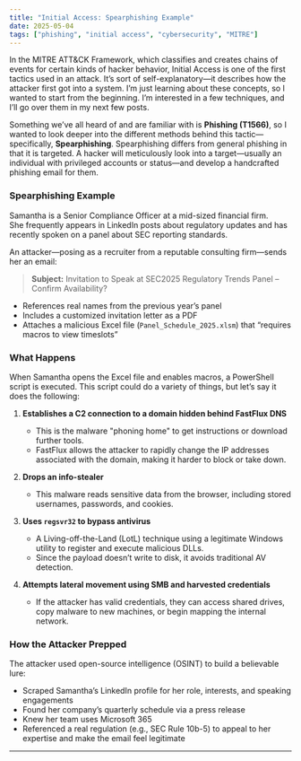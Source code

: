 ```yaml
---
title: "Initial Access: Spearphishing Example"
date: 2025-05-04
tags: ["phishing", "initial access", "cybersecurity", "MITRE"]
---
```


In the MITRE ATT&CK Framework, which classifies and creates chains of events for certain kinds of hacker behavior, Initial Access is one of the first tactics used in an attack. It’s sort of self-explanatory—it describes how the attacker first got into a system. I’m just learning about these concepts, so I wanted to start from the beginning. I’m interested in a few techniques, and I’ll go over them in my next few posts.

Something we’ve all heard of and are familiar with is **Phishing (T1566)**, so I wanted to look deeper into the different methods behind this tactic—specifically, **Spearphishing**. Spearphishing differs from general phishing in that it is targeted. A hacker will meticulously look into a target—usually an individual with privileged accounts or status—and develop a handcrafted phishing email for them.

### Spearphishing Example

Samantha is a Senior Compliance Officer at a mid-sized financial firm.  
She frequently appears in LinkedIn posts about regulatory updates and has recently spoken on a panel about SEC reporting standards.

An attacker—posing as a recruiter from a reputable consulting firm—sends her an email:

> **Subject:** Invitation to Speak at SEC2025 Regulatory Trends Panel – Confirm Availability?

- References real names from the previous year’s panel  
- Includes a customized invitation letter as a PDF  
- Attaches a malicious Excel file (`Panel_Schedule_2025.xlsm`) that “requires macros to view timeslots”

### What Happens

When Samantha opens the Excel file and enables macros, a PowerShell script is executed. This script could do a variety of things, but let’s say it does the following:

1. **Establishes a C2 connection to a domain hidden behind FastFlux DNS**  
   - This is the malware "phoning home" to get instructions or download further tools.  
   - FastFlux allows the attacker to rapidly change the IP addresses associated with the domain, making it harder to block or take down.

2. **Drops an info-stealer**  
   - This malware reads sensitive data from the browser, including stored usernames, passwords, and cookies.

3. **Uses `regsvr32` to bypass antivirus**  
   - A Living-off-the-Land (LotL) technique using a legitimate Windows utility to register and execute malicious DLLs.  
   - Since the payload doesn’t write to disk, it avoids traditional AV detection.

4. **Attempts lateral movement using SMB and harvested credentials**  
   - If the attacker has valid credentials, they can access shared drives, copy malware to new machines, or begin mapping the internal network.

### How the Attacker Prepped

The attacker used open-source intelligence (OSINT) to build a believable lure:

- Scraped Samantha’s LinkedIn profile for her role, interests, and speaking engagements  
- Found her company’s quarterly schedule via a press release  
- Knew her team uses Microsoft 365  
- Referenced a real regulation (e.g., SEC Rule 10b-5) to appeal to her expertise and make the email feel legitimate

---

